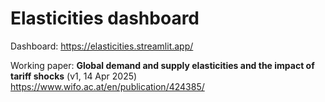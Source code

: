 # Elasticities dashboard

Dashboard: https://elasticities.streamlit.app/

Working paper: **Global demand and supply elasticities and the impact of tariff shocks** (v1, 14 Apr 2025)
https://www.wifo.ac.at/en/publication/424385/
